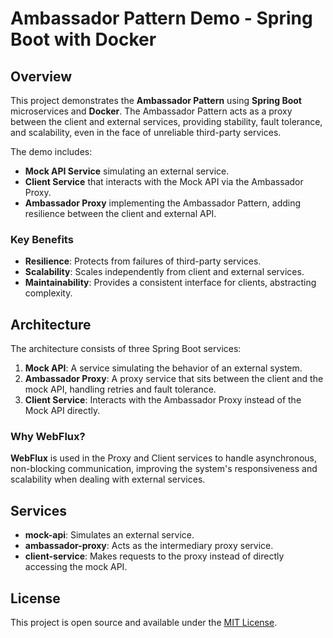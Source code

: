 # Ambassador Pattern Demo - Spring Boot with Docker

## Overview

This project demonstrates the **Ambassador Pattern** using **Spring Boot** microservices and **Docker**. The Ambassador Pattern acts as a proxy between the client and external services, providing stability, fault tolerance, and scalability, even in the face of unreliable third-party services.

The demo includes:
- **Mock API Service** simulating an external service.
- **Client Service** that interacts with the Mock API via the Ambassador Proxy.
- **Ambassador Proxy** implementing the Ambassador Pattern, adding resilience between the client and external API.

### Key Benefits
- **Resilience**: Protects from failures of third-party services.
- **Scalability**: Scales independently from client and external services.
- **Maintainability**: Provides a consistent interface for clients, abstracting complexity.

## Architecture

The architecture consists of three Spring Boot services:
1. **Mock API**: A service simulating the behavior of an external system.
2. **Ambassador Proxy**: A proxy service that sits between the client and the mock API, handling retries and fault tolerance.
3. **Client Service**: Interacts with the Ambassador Proxy instead of the Mock API directly.

### Why WebFlux?
**WebFlux** is used in the Proxy and Client services to handle asynchronous, non-blocking communication, improving the system's responsiveness and scalability when dealing with external services.

## Services

- **mock-api**: Simulates an external service.
- **ambassador-proxy**: Acts as the intermediary proxy service.
- **client-service**: Makes requests to the proxy instead of directly accessing the mock API.

## License

This project is open source and available under the [MIT License](LICENSE).
